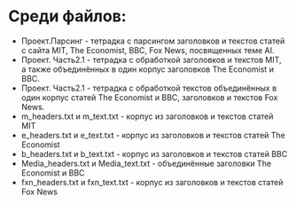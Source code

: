 # Среди файлов: 
- Проект.Парсинг - тетрадка с парсингом заголовков и текстов статей с сайта MIT, The Economist, BBC, Fox News, посвященных теме AI.
- Проект. Часть2.1 - тетрадка с обработкой заголовков и текстов MIT, а также объединённых в один корпус заголовков The Economist и BBC. 
- Проект. Часть2.1 - тетрадка с обработкой текстов объединённых в один корпус статей The Economist и BBC, заголовков и текстов Fox News.
- m_headers.txt и m_text.txt - корпус из заголовков и текстов статей MIT
- e_headers.txt и e_text.txt - корпус из заголовков и текстов статей The Economist
- b_headers.txt и b_text.txt - корпус из заголовков и текстов статей BBC
- Media_headers.txt и Media_text.txt - объединённые заголовки The Economist и BBC
- fxn_headers.txt и fxn_text.txt - корпус из заголовков и текстов статей Fox News
